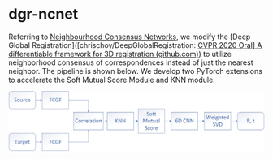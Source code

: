 # dgr-ncnet
Referring to [Neighbourhood Consensus Networks](https://www.ecva.net/papers/eccv_2020/papers_ECCV/papers/123540579.pdf), we modify the [Deep Global Registration]([chrischoy/DeepGlobalRegistration: [CVPR 2020 Oral\] A differentiable framework for 3D registration (github.com)](https://github.com/chrischoy/DeepGlobalRegistration)) to utilize neighborhood consensus of correspondences instead of just the nearest neighbor. The pipeline is shown below. We develop two PyTorch extensions to accelerate the Soft Mutual Score Module and KNN module.

![imagetext](assets\dgr_ncnet.jpg)

